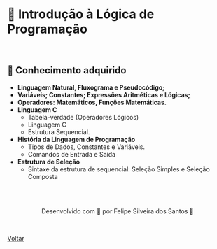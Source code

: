 <h1>🤖 Introdução à Lógica de Programação</h1>

<br>

<h2> 🧠 Conhecimento adquirido </h2>

- **Linguagem Natural, Fluxograma e Pseudocódigo;**
- **Variáveis; Constantes; Expressões Aritméticas e Lógicas;**
- **Operadores: Matemáticos, Funções Matemáticas.**
- **Linguagem C**
  - Tabela-verdade (Operadores 
  Lógicos)
  - Linguagem C
  - Estrutura Sequencial.
- **História da Linguagem de Programação**
  - Tipos de Dados, Constantes e Variáveis.
  - Comandos de Entrada e Saída
- **Estrutura de Seleção**
  - Sintaxe da estrutura de sequencial: Seleção Simples e Seleção Composta 


<br><br>

<p align="center"> Desenvolvido com 💜 por Felipe Silveira dos Santos 👋 <p>


<br>

<a href="./README.md">Voltar</a>
